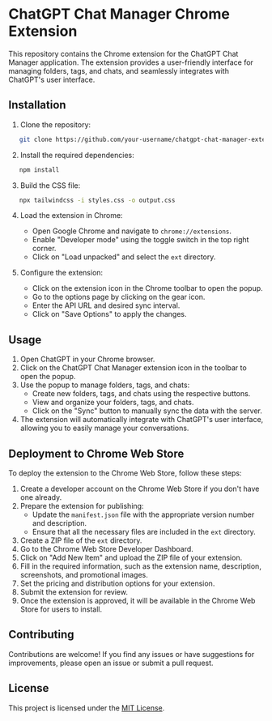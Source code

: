 # ChatGPT Chat Manager Chrome Extension

This repository contains the Chrome extension for the ChatGPT Chat Manager application. The extension provides a user-friendly interface for managing folders, tags, and chats, and seamlessly integrates with ChatGPT's user interface.

## Installation

1. Clone the repository:
```sh
   git clone https://github.com/your-username/chatgpt-chat-manager-extension.git
```

2. Install the required dependencies:
```sh
   npm install
```

3. Build the CSS file:
```sh
   npx tailwindcss -i styles.css -o output.css
```

4. Load the extension in Chrome:
   - Open Google Chrome and navigate to `chrome://extensions`.
   - Enable "Developer mode" using the toggle switch in the top right corner.
   - Click on "Load unpacked" and select the `ext` directory.

5. Configure the extension:
   - Click on the extension icon in the Chrome toolbar to open the popup.
   - Go to the options page by clicking on the gear icon.
   - Enter the API URL and desired sync interval.
   - Click on "Save Options" to apply the changes.

## Usage

1. Open ChatGPT in your Chrome browser.
2. Click on the ChatGPT Chat Manager extension icon in the toolbar to open the popup.
3. Use the popup to manage folders, tags, and chats:
   - Create new folders, tags, and chats using the respective buttons.
   - View and organize your folders, tags, and chats.
   - Click on the "Sync" button to manually sync the data with the server.
4. The extension will automatically integrate with ChatGPT's user interface, allowing you to easily manage your conversations.

## Deployment to Chrome Web Store

To deploy the extension to the Chrome Web Store, follow these steps:

1. Create a developer account on the Chrome Web Store if you don't have one already.
2. Prepare the extension for publishing:
   - Update the `manifest.json` file with the appropriate version number and description.
   - Ensure that all the necessary files are included in the `ext` directory.
3. Create a ZIP file of the `ext` directory.
4. Go to the Chrome Web Store Developer Dashboard.
5. Click on "Add New Item" and upload the ZIP file of your extension.
6. Fill in the required information, such as the extension name, description, screenshots, and promotional images.
7. Set the pricing and distribution options for your extension.
8. Submit the extension for review.
9. Once the extension is approved, it will be available in the Chrome Web Store for users to install.

## Contributing

Contributions are welcome! If you find any issues or have suggestions for improvements, please open an issue or submit a pull request.

## License

This project is licensed under the [MIT License](LICENSE).
